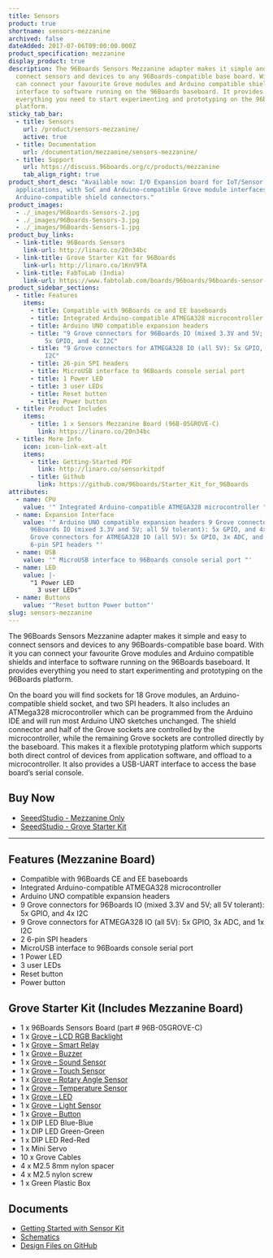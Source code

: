 ```yaml
---
title: Sensors
product: true
shortname: sensors-mezzanine
archived: false
dateAdded: 2017-07-06T09:00:00.000Z
product_specification: mezzanine
display_product: true
description: The 96Boards Sensors Mezzanine adapter makes it simple and easy to
  connect sensors and devices to any 96Boards-compatible base board. With it you
  can connect your favourite Grove modules and Arduino compatible shields and
  interface to software running on the 96Boards baseboard. It provides
  everything you need to start experimenting and prototyping on the 96Boards
  platform.
sticky_tab_bar:
  - title: Sensors
    url: /product/sensors-mezzanine/
    active: true
  - title: Documentation
    url: /documentation/mezzanine/sensors-mezzanine/
  - title: Support
    url: https://discuss.96boards.org/c/products/mezzanine
    tab_align_right: true
product_short_desc: "Available now: I/O Expansion board for IoT/Sensor
  applications, with SoC and Arduino-compatible Grove module interfaces, and
  Arduino-compatible shield connectors."
product_images:
  - ./_images/96Boards-Sensors-2.jpg
  - ./_images/96Boards-Sensors-3.jpg
  - ./_images/96Boards-Sensors-1.jpg
product_buy_links:
  - link-title: 96Boards Sensors
    link-url: http://linaro.co/20n34bc
  - link-title: Grove Starter Kit for 96Boards
    link-url: http://linaro.co/1KnV9TA
  - link-title: FabToLab (India)
    link-url: https://www.fabtolab.com/boards/96boards/96boards-sensor-adapter
product_sidebar_sections:
  - title: Features
    items:
      - title: Compatible with 96Boards ce and EE baseboards
      - title: Integrated Arduino-compatible ATMEGA328 microcontroller
      - title: Arduino UNO compatible expansion headers
      - title: "9 Grove connectors for 96Boards IO (mixed 3.3V and 5V; all 5V tolerant):
          5x GPIO, and 4x I2C"
      - title: "9 Grove connectors for ATMEGA328 IO (all 5V): 5x GPIO, 3x ADC, and 1x
          I2C"
      - title: 26-pin SPI headers
      - title: MicroUSB interface to 96Boards console serial port
      - title: 1 Power LED
      - title: 3 user LEDs
      - title: Reset button
      - title: Power button
  - title: Product Includes
    items:
      - title: 1 x Sensors Mezzanine Board (96B-05GROVE-C)
        link: https://linaro.co/20n34bc
  - title: More Info
    icon: icon-link-ext-alt
    items:
      - title: Getting-Started PDF
        link: http://linaro.co/sensorkitpdf
      - title: Github
        link: https://github.com/96boards/Starter_Kit_for_96Boards
attributes:
  - name: CPU
    value: '" Integrated Arduino-compatible ATMEGA328 microcontroller "'
  - name: Expansion Interface
    value: '" Arduino UNO compatible expansion headers 9 Grove connectors for
      96Boards IO (mixed 3.3V and 5V; all 5V tolerant): 5x GPIO, and 4x I2C 9
      Grove connectors for ATMEGA328 IO (all 5V): 5x GPIO, 3x ADC, and 1x I2C 2
      6-pin SPI headers "'
  - name: USB
    value: '" MicroUSB interface to 96Boards console serial port "'
  - name: LED
    value: |-
      "1 Power LED
        3 user LEDs"
  - name: Buttons
    value: '"Reset button Power button"'
slug: sensors-mezzanine
---
```

The 96Boards Sensors Mezzanine adapter makes it simple and easy to connect sensors and devices to any 96Boards-compatible base board. With it you can connect your favourite Grove modules and Arduino compatible shields and interface to software running
on the 96Boards baseboard. It provides everything you need to start experimenting and prototyping on the 96Boards platform.

On the board you will find sockets for 18 Grove modules, an Arduino-compatible shield socket, and two SPI headers. It also includes an ATMega328 microcontroller which can be programmed from the Arduino IDE and will run most Arduino UNO sketches
unchanged. The shield connector and half of the Grove sockets are controlled by the microcontroller, while the remaining Grove sockets are controlled directly by the baseboard. This makes it a flexible prototyping platform which supports both direct
control of devices from application software, and offload to a microcontroller. It also provides a USB-UART interface to access the base board’s serial console.

## Buy Now

- [SeeedStudio - Mezzanine Only](http://linaro.co/20n34bc)
- [SeeedStudio - Grove Starter Kit](http://linaro.co/1KnV9TA)

***

## Features (Mezzanine Board)

- Compatible with 96Boards CE and EE baseboards
- Integrated Arduino-compatible ATMEGA328 microcontroller
- Arduino UNO compatible expansion headers
- 9 Grove connectors for 96Boards IO (mixed 3.3V and 5V; all 5V tolerant): 5x GPIO, and 4x I2C
- 9 Grove connectors for ATMEGA328 IO (all 5V): 5x GPIO, 3x ADC, and 1x I2C
- 2 6-pin SPI headers
- MicroUSB interface to 96Boards console serial port
- 1 Power LED
- 3 user LEDs
- Reset button
- Power button

## Grove Starter Kit (Includes Mezzanine Board)

- 1 x 96Boards Sensors Board (part # 96B-05GROVE-C)
- 1 x [Grove – LCD RGB Backlight](http://www.seeedstudio.com/depot/Grove-LCD-RGB-Backlight-p-1643.html?cPath=34_36)
- 1 x [Grove – Smart Relay](http://www.seeedstudio.com/depot/grove-relay-p-769.html?cPath=156_160)
- 1 x [Grove – Buzzer](http://www.seeedstudio.com/depot/grove-buzzer-p-768.html?cPath=156_159)
- 1 x [Grove – Sound Sensor](http://www.seeedstudio.com/depot/grove-sound-sensor-p-752.html?cPath=144_148)
- 1 x [Grove – Touch Sensor](http://www.seeedstudio.com/depot/grove-touch-sensor-p-747.html?cPath=156_160)
- 1 x [Grove – Rotary Angle Sensor](https://www.seeedstudio.com/Grove-Rotary-Angle-Sensor-P.html)
- 1 x [Grove – Temperature Sensor](http://www.seeedstudio.com/depot/grove-temperature-sensor-p-774.html?cPath=144_147)
- 1 x [Grove – LED](http://www.seeedstudio.com/depot/Grove-LED-p-767.html?cPath=81_35)
- 1 x [Grove – Light Sensor](http://www.seeedstudio.com/depot/Grove-Light-Sensor-p-746.html?cPath=25_27)
- 1 x [Grove – Button](http://www.seeedstudio.com/depot/grove-button-p-766.html?cPath=156_160)
- 1 x DIP LED Blue-Blue
- 1 x DIP LED Green-Green
- 1 x DIP LED Red-Red
- 1 x Mini Servo
- 10 x Grove Cables
- 4 x M2.5 8mm nylon spacer
- 4 x M2.5 nylon screw
- 1 x Green Plastic Box

## Documents

- [Getting Started with Sensor Kit](http://linaro.co/sensorkitpdf)
- [Schematics](https://github.com/96boards/96boards-sensors/raw/master/Sensors.pdf)
- [Design Files on GitHub](https://github.com/96boards/96boards-sensors)
